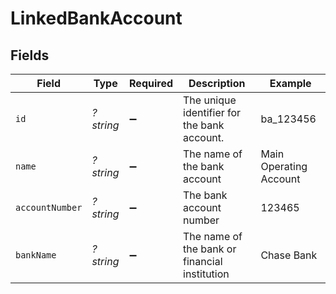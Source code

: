 # LinkedBankAccount


## Fields

| Field                                         | Type                                          | Required                                      | Description                                   | Example                                       |
| --------------------------------------------- | --------------------------------------------- | --------------------------------------------- | --------------------------------------------- | --------------------------------------------- |
| `id`                                          | *?string*                                     | :heavy_minus_sign:                            | The unique identifier for the bank account.   | ba_123456                                     |
| `name`                                        | *?string*                                     | :heavy_minus_sign:                            | The name of the bank account                  | Main Operating Account                        |
| `accountNumber`                               | *?string*                                     | :heavy_minus_sign:                            | The bank account number                       | 123465                                        |
| `bankName`                                    | *?string*                                     | :heavy_minus_sign:                            | The name of the bank or financial institution | Chase Bank                                    |